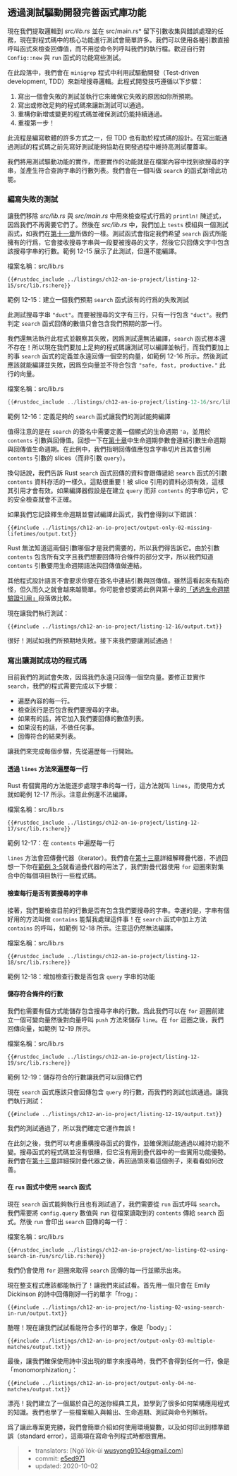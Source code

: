 ## 透過測試驅動開發完善函式庫功能

現在我們提取邏輯到 *src/lib.rs* 並在 src/main.rs* 留下引數收集與錯誤處理的任務，現在對程式碼中的核心功能進行測試會簡單許多。我們可以使用各種引數直接呼叫函式來檢查回傳值，而不用從命令列呼叫我們的執行檔。歡迎自行對 `Config::new` 與 `run` 函式的功能寫些測試。

在此段落中，我們會在 `minigrep` 程式中利用試驅動開發（Test-driven development, TDD）來新增搜尋邏輯。此程式開發技巧遵循以下步驟：

1. 寫出一個會失敗的測試並執行它來確保它失敗的原因如你所預期。
2. 寫出或修改足夠的程式碼來讓新測試可以通過。
3. 重構你新增或變更的程式碼並確保測試仍能持續通過。
4. 重複第一步！

此流程是編寫軟體的許多方式之一，但 TDD 也有助於程式碼的設計。在寫出能通過測試的程式碼之前先寫好測試能夠協助在開發過程中維持高測試覆蓋率。

我們將用測試驅動功能的實作，而要實作的功能就是在檔案內容中找到欲搜尋的字串，並產生符合查詢字串的行數列表。我們會在一個叫做 `search` 的函式新增此功能。

### 編寫失敗的測試

讓我們移除 *src/lib.rs* 與 *src/main.rs* 中用來檢查程式行爲的 `println!` 陳述式，因爲我們不再需要它們了。然後在 *src/lib.rs* 中，我們加上 `tests` 模組與一個測試函式，如我們在[第十一章][ch11-anatomy]<!-- ignore -->所做的一樣。測試函式會指定我們希望 `search` 函式所能擁有的行爲，它會接收搜尋字串與一段要被搜尋的文字，然後它只回傳文字中包含該搜尋字串的行數。範例 12-15 展示了此測試，但還不能編譯。

<span class="filename">檔案名稱：src/lib.rs</span>

```rust,ignore,does_not_compile
{{#rustdoc_include ../listings/ch12-an-io-project/listing-12-15/src/lib.rs:here}}
```

<span class="caption">範例 12-15：建立一個我們預期 `search` 函式該有的行爲的失敗測試</span>

此測試搜尋字串 `"duct"`。而要被搜尋的文字有三行，只有一行包含 `"duct"`。我們判定 `search` 函式回傳的數值只會包含我們預期的那一行。

我們還無法執行此程式並觀察其失敗，因爲測試還無法編譯，`search` 函式根本還不存在！所以現在我們要加上足夠的程式碼讓測試可以編譯並執行，而我們要加上的事 `search` 函式的定義並永遠回傳一個空的向量，如範例 12-16 所示。然後測試應該就能編譯並失敗，因爲空向量並不符合包含 `"safe, fast, productive."` 此行的向量。

<span class="filename">檔案名稱：src/lib.rs</span>

```rust
{{#rustdoc_include ../listings/ch12-an-io-project/listing-12-16/src/lib.rs:here}}
```

<span class="caption">範例 12-16：定義足夠的 `search` 函式讓我們的測試能夠編譯</span>

值得注意的是在 `search` 的簽名中需要定義一個顯式的生命週期 `'a`，並用於 `contents` 引數與回傳值。回想一下在[第十章][ch10-lifetimes]<!-- ignore -->中生命週期參數會連結引數生命週期與回傳值生命週期。在此例中，我們指明回傳值應包含字串切片且其會引用 `contents` 引數的 slices（而非引數 `query`）。

換句話說，我們告訴 Rust `search` 函式回傳的資料會跟傳遞給 `search` 函式的引數 `contents` 資料存活的一樣久。這點很重要！被 slice 引用的資料必須有效，這樣其引用才會有效。如果編譯器假設是在建立 `query` 而非 `contents` 的字串切片，它的安全檢查就會不正確。

如果我們忘記詮釋生命週期並嘗試編譯此函式，我們會得到以下錯誤：

```console
{{#include ../listings/ch12-an-io-project/output-only-02-missing-lifetimes/output.txt}}
```

Rust 無法知道這兩個引數哪個才是我們需要的，所以我們得告訴它。由於引數 `contents` 包含所有文字且我們想要回傳符合條件的部分文字，所以我們知道 `contents` 引數要用生命週期語法與回傳值做連結。

其他程式設計語言不會要求你要在簽名中連結引數與回傳值。雖然這看起來有點奇怪，但久而久之就會越來越簡單。你可能會想要將此例與第十章的[「透過生命週期驗證引用」][validating-references-with-lifetimes]<!-- ignore -->段落做比較。

現在讓我們執行測試：

```console
{{#include ../listings/ch12-an-io-project/listing-12-16/output.txt}}
```

很好！測試如我們所預期地失敗。接下來我們要讓測試通過！

### 寫出讓測試成功的程式碼

目前我們的測試會失敗，因爲我們永遠只回傳一個空向量。要修正並實作 `search`，我們的程式需要完成以下步驟：

* 遍歷內容的每一行。
* 檢查該行是否包含我們要搜尋的字串。
* 如果有的話，將它加入我們要回傳的數值列表。
* 如果沒有的話，不做任何事。
* 回傳符合的結果列表。

讓我們來完成每個步驟，先從遍歷每一行開始。

#### 透過 `lines` 方法來遍歷每一行

Rust 有個實用的方法能逐步處理字串的每一行，這方法就叫 `lines`，而使用方式就如範例 12-17 所示。注意此例還不法編譯。

<span class="filename">檔案名稱：src/lib.rs</span>

```rust,ignore
{{#rustdoc_include ../listings/ch12-an-io-project/listing-12-17/src/lib.rs:here}}
```

<span class="caption">範例 12-17：在 `contents` 中遍歷每一行
</span>

`lines` 方法會回傳疊代器（iterator）。我們會在[第十三章][ch13-iterators]<!-- ignore -->詳細解釋疊代器，不過回想一下你在[範例 3-5][ch3-iter]<!-- ignore -->就看過疊代器的用法了，我們對疊代器使用 `for` 迴圈來對集合中的每個項目執行一些程式碼。

#### 檢查每行是否有要搜尋的字串

接著，我們要檢查目前的行數是否有包含我們要搜尋的字串。幸運的是，字串有個好用的方法叫做 `contains` 能幫我處理這件事！在 `search` 函式中加上方法 `contains` 的呼叫，如範例 12-18 所示。注意這仍然無法編譯。

<span class="filename">檔案名稱：src/lib.rs</span>

```rust,ignore
{{#rustdoc_include ../listings/ch12-an-io-project/listing-12-18/src/lib.rs:here}}
```

<span class="caption">範例 12-18：增加檢查行數是否包含 `query` 字串的功能</span>

#### 儲存符合條件的行數

我們也需要有個方式能儲存包含搜尋字串的行數。爲此我們可以在 `for` 迴圈前建立一個可變向量然後對向量呼叫 `push` 方法來儲存 `line`。在 `for` 迴圈之後，我們回傳向量，如範例 12-19 所示。

<span class="filename">檔案名稱：src/lib.rs</span>

```rust,ignore
{{#rustdoc_include ../listings/ch12-an-io-project/listing-12-19/src/lib.rs:here}}
```

<span class="caption">範例 12-19：儲存符合的行數讓我們可以回傳它們</span>

現在 `search` 函式應該只會回傳包含 `query` 的行數，而我們的測試也該通過。讓我們執行測試：

```console
{{#include ../listings/ch12-an-io-project/listing-12-19/output.txt}}
```

我們的測試通過了，所以我們確定它運作無誤！

在此刻之後，我們可以考慮重構搜尋函式的實作，並確保測試能通過以維持功能不變。搜尋函式的程式碼並沒有很糟，但它沒有用到疊代器中的一些實用功能優勢。我們會在[第十三章][ch13-iterators]<!-- ignore -->詳細探討疊代器之後，再回過頭來看這個例子，來看看如何改善。

#### 在 `run` 函式中使用 `search` 函式

現在 `search` 函式能夠執行且也有測試過了，我們需要從 `run` 函式呼叫 `search`。我們需要將 `config.query` 數值與 `run` 從檔案讀取到的 `contents` 傳給 `search` 函式。然後 `run` 會印出 `search` 回傳的每一行：

<span class="filename">檔案名稱：src/lib.rs</span>

```rust,ignore
{{#rustdoc_include ../listings/ch12-an-io-project/no-listing-02-using-search-in-run/src/lib.rs:here}}
```

我們仍會使用 `for` 迴圈來取得 `search` 回傳的每一行並顯示出來。

現在整支程式應該都能執行了！讓我們來試試看。首先用一個只會在 Emily Dickinson 的詩中回傳剛好一行的單字「frog」：

```console
{{#include ../listings/ch12-an-io-project/no-listing-02-using-search-in-run/output.txt}}
```

酷喔！現在讓我們試試看能符合多行的單字，像是「body」：

```console
{{#include ../listings/ch12-an-io-project/output-only-03-multiple-matches/output.txt}}
```

最後，讓我們確保使用詩中沒出現的單字來搜尋時，我們不會得到任何一行，像是「monomorphization」：

```console
{{#include ../listings/ch12-an-io-project/output-only-04-no-matches/output.txt}}
```

漂亮！我們建立了一個屬於自己的迷你經典工具，並學到了很多如何架構應用程式的知識。我們也學了一些檔案輸入與輸出、生命週期、測試與命令列解析。

爲了讓此專案更完勝，我們會簡單介紹如何使用環境變數，以及如何印出到標準錯誤（standard error），這兩項在寫命令列程式時都很實用。

[validating-references-with-lifetimes]:
ch10-03-lifetime-syntax.html#透過生命週期驗證引用
[ch11-anatomy]: ch11-01-writing-tests.html#the-anatomy-of-a-test-function
[ch10-lifetimes]: ch10-03-lifetime-syntax.html
[ch3-iter]: ch03-05-control-flow.html#looping-through-a-collection-with-for
[ch13-iterators]: ch13-02-iterators.html

> - translators: [Ngô͘ Io̍k-ūi <wusyong9104@gmail.com>]
> - commit: [e5ed971](https://github.com/rust-lang/book/blob/e5ed97128302d5fa45dbac0e64426bc7649a558c/src/ch12-04-testing-the-librarys-functionality.md)
> - updated: 2020-10-02
